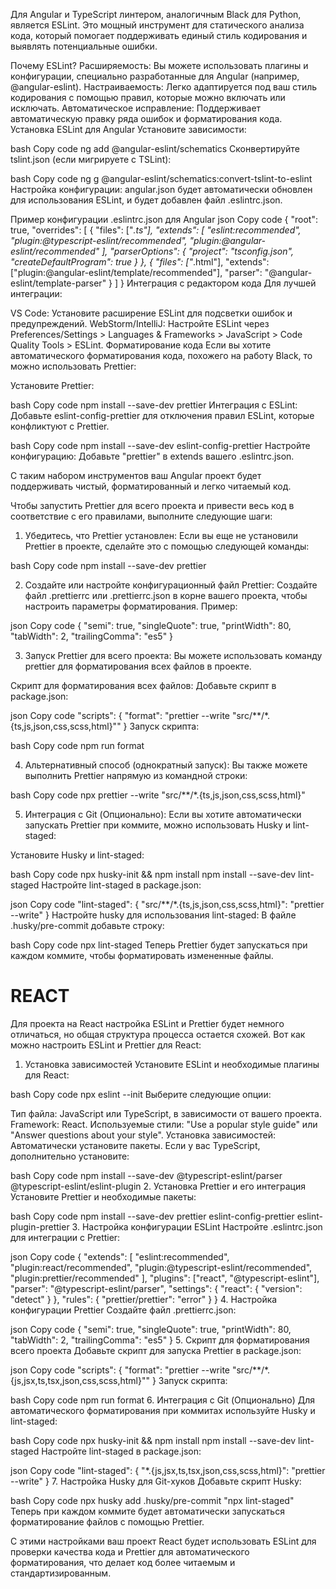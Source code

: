 Для Angular и TypeScript линтером, аналогичным Black для Python, является ESLint. Это мощный инструмент для статического
анализа кода, который помогает поддерживать единый стиль кодирования и выявлять потенциальные ошибки.

Почему ESLint?
Расширяемость: Вы можете использовать плагины и конфигурации, специально разработанные для Angular (например,
@angular-eslint).
Настраиваемость: Легко адаптируется под ваш стиль кодирования с помощью правил, которые можно включать или исключать.
Автоматическое исправление: Поддерживает автоматическую правку ряда ошибок и форматирования кода.
Установка ESLint для Angular
Установите зависимости:

bash
Copy code
ng add @angular-eslint/schematics
Сконвертируйте tslint.json (если мигрируете с TSLint):

bash
Copy code
ng g @angular-eslint/schematics:convert-tslint-to-eslint
Настройка конфигурации: angular.json будет автоматически обновлен для использования ESLint, и будет добавлен файл
.eslintrc.json.

Пример конфигурации .eslintrc.json для Angular
json
Copy code
{
"root": true,
"overrides": [
{
"files": ["*.ts"],
"extends": [
"eslint:recommended",
"plugin:@typescript-eslint/recommended",
"plugin:@angular-eslint/recommended"
],
"parserOptions": {
"project": "tsconfig.json",
"createDefaultProgram": true
}
},
{
"files": ["*.html"],
"extends": ["plugin:@angular-eslint/template/recommended"],
"parser": "@angular-eslint/template-parser"
}
]
}
Интеграция с редактором кода
Для лучшей интеграции:

VS Code: Установите расширение ESLint для подсветки ошибок и предупреждений.
WebStorm/IntelliJ: Настройте ESLint через Preferences/Settings > Languages & Frameworks > JavaScript > Code Quality
Tools > ESLint.
Форматирование кода
Если вы хотите автоматического форматирования кода, похожего на работу Black, то можно использовать Prettier:

Установите Prettier:

bash
Copy code
npm install --save-dev prettier
Интеграция с ESLint: Добавьте eslint-config-prettier для отключения правил ESLint, которые конфликтуют с Prettier.

bash
Copy code
npm install --save-dev eslint-config-prettier
Настройте конфигурацию: Добавьте "prettier" в extends вашего .eslintrc.json.

С таким набором инструментов ваш Angular проект будет поддерживать чистый, форматированный и легко читаемый код.

Чтобы запустить Prettier для всего проекта и привести весь код в соответствие с его правилами, выполните следующие шаги:

1. Убедитесь, что Prettier установлен:
   Если вы еще не установили Prettier в проекте, сделайте это с помощью следующей команды:

bash
Copy code
npm install --save-dev prettier

2. Создайте или настройте конфигурационный файл Prettier:
   Создайте файл .prettierrc или .prettierrc.json в корне вашего проекта, чтобы настроить параметры форматирования.
   Пример:

json
Copy code
{
"semi": true,
"singleQuote": true,
"printWidth": 80,
"tabWidth": 2,
"trailingComma": "es5"
}

3. Запуск Prettier для всего проекта:
   Вы можете использовать команду prettier для форматирования всех файлов в проекте.

Скрипт для форматирования всех файлов: Добавьте скрипт в package.json:

json
Copy code
"scripts": {
"format": "prettier --write \"src/**/*.{ts,js,json,css,scss,html}\""
}
Запуск скрипта:

bash
Copy code
npm run format

4. Альтернативный способ (однократный запуск):
   Вы также можете выполнить Prettier напрямую из командной строки:

bash
Copy code
npx prettier --write "src/**/*.{ts,js,json,css,scss,html}"

5. Интеграция с Git (Опционально):
   Если вы хотите автоматически запускать Prettier при коммите, можно использовать Husky и lint-staged:

Установите Husky и lint-staged:

bash
Copy code
npx husky-init && npm install
npm install --save-dev lint-staged
Настройте lint-staged в package.json:

json
Copy code
"lint-staged": {
"src/**/*.{ts,js,json,css,scss,html}": "prettier --write"
}
Настройте husky для использования lint-staged: В файле .husky/pre-commit добавьте строку:

bash
Copy code
npx lint-staged
Теперь Prettier будет запускаться при каждом коммите, чтобы форматировать измененные файлы.

# REACT
Для проекта на React настройка ESLint и Prettier будет немного отличаться, но общая структура процесса остается схожей. Вот как можно настроить ESLint и Prettier для React:

1. Установка зависимостей
   Установите ESLint и необходимые плагины для React:

bash
Copy code
npx eslint --init
Выберите следующие опции:

Тип файла: JavaScript или TypeScript, в зависимости от вашего проекта.
Framework: React.
Используемые стили: "Use a popular style guide" или "Answer questions about your style".
Установка зависимостей: Автоматически установите пакеты.
Если у вас TypeScript, дополнительно установите:

bash
Copy code
npm install --save-dev @typescript-eslint/parser @typescript-eslint/eslint-plugin
2. Установка Prettier и его интеграция
   Установите Prettier и необходимые пакеты:

bash
Copy code
npm install --save-dev prettier eslint-config-prettier eslint-plugin-prettier
3. Настройка конфигурации ESLint
   Настройте .eslintrc.json для интеграции с Prettier:

json
Copy code
{
"extends": [
"eslint:recommended",
"plugin:react/recommended",
"plugin:@typescript-eslint/recommended",
"plugin:prettier/recommended"
],
"plugins": ["react", "@typescript-eslint"],
"parser": "@typescript-eslint/parser",
"settings": {
"react": {
"version": "detect"
}
},
"rules": {
"prettier/prettier": "error"
}
}
4. Настройка конфигурации Prettier
   Создайте файл .prettierrc.json:

json
Copy code
{
"semi": true,
"singleQuote": true,
"printWidth": 80,
"tabWidth": 2,
"trailingComma": "es5"
}
5. Скрипт для форматирования всего проекта
   Добавьте скрипт для запуска Prettier в package.json:

json
Copy code
"scripts": {
"format": "prettier --write \"src/**/*.{js,jsx,ts,tsx,json,css,scss,html}\""
}
Запуск скрипта:

bash
Copy code
npm run format
6. Интеграция с Git (Опционально)
   Для автоматического форматирования при коммитах используйте Husky и lint-staged:

bash
Copy code
npx husky-init && npm install
npm install --save-dev lint-staged
Настройте lint-staged в package.json:

json
Copy code
"lint-staged": {
"*.{js,jsx,ts,tsx,json,css,scss,html}": "prettier --write"
}
7. Настройка Husky для Git-хуков
   Добавьте скрипт Husky:

bash
Copy code
npx husky add .husky/pre-commit "npx lint-staged"
Теперь при каждом коммите будет автоматически запускаться форматирование файлов с помощью Prettier.

С этими настройками ваш проект React будет использовать ESLint для проверки 
качества кода и Prettier для автоматического форматирования, что делает код более читаемым и стандартизированным.











